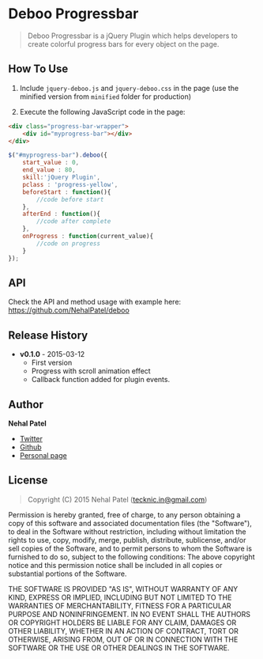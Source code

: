 # Deboo Progressbar

> Deboo Progressbar is a jQuery Plugin which helps developers to create colorful progress bars for every object on the page. 

## How To Use

1) Include `jquery-deboo.js` and `jquery-deboo.css` in the page (use the minified version from `minified` folder for production)

2) Execute the following JavaScript code in the page:

```html
<div class="progress-bar-wrapper">
    <div id="myprogress-bar"></div>    
</div>
```

```javascript
$("#myprogress-bar").deboo({
	start_value : 0,
    end_value : 80,
    skill:'jQuery Plugin',
    pclass : 'progress-yellow',
    beforeStart : function(){
    	//code before start
    },
    afterEnd : function(){
    	//code after complete
    },
    onProgress : function(current_value){
    	//code on progress
    }
});
```

## API

Check the API and method usage with example here: https://github.com/NehalPatel/deboo

## Release History
 * **v0.1.0** - 2015-03-12
   - First version
   - Progress with scroll animation effect
   - Callback function added for plugin events.

## Author
**Nehal Patel**

- [Twitter](https://twitter.com/iNehalPatel)
- [Github](https://github.com/NehalPatel)
- [Personal page](http://nehalpatel.in/)  

## License
> Copyright (C) 2015 Nehal Patel (tecknic.in@gmail.com)

Permission is hereby granted, free of charge, to any person obtaining a copy of this software and associated 
documentation files (the "Software"), to deal in the Software without restriction, including without limitation 
the rights to use, copy, modify, merge, publish, distribute, sublicense, and/or sell copies of the Software, 
and to permit persons to whom the Software is furnished to do so, subject to the following conditions:
The above copyright notice and this permission notice shall be included in all copies or substantial portions 
of the Software.

THE SOFTWARE IS PROVIDED "AS IS", WITHOUT WARRANTY OF ANY KIND, EXPRESS OR IMPLIED, INCLUDING BUT NOT LIMITED 
TO THE WARRANTIES OF MERCHANTABILITY, FITNESS FOR A PARTICULAR PURPOSE AND NONINFRINGEMENT. IN NO EVENT SHALL 
THE AUTHORS OR COPYRIGHT HOLDERS BE LIABLE FOR ANY CLAIM, DAMAGES OR OTHER LIABILITY, WHETHER IN AN ACTION OF 
CONTRACT, TORT OR OTHERWISE, ARISING FROM, OUT OF OR IN CONNECTION WITH THE SOFTWARE OR THE USE OR OTHER DEALINGS 
IN THE SOFTWARE.